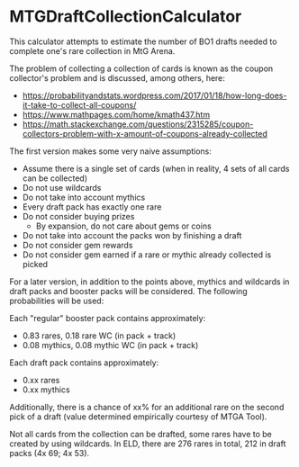 # MTGDraftCollectionCalculator
This calculator attempts to estimate the number of BO1 drafts needed to complete one's rare collection in MtG Arena.

The problem of collecting a collection of cards is known as the coupon collector's problem and is discussed, among others, here:

- https://probabilityandstats.wordpress.com/2017/01/18/how-long-does-it-take-to-collect-all-coupons/
- https://www.mathpages.com/home/kmath437.htm
- https://math.stackexchange.com/questions/2315285/coupon-collectors-problem-with-x-amount-of-coupons-already-collected

The first version makes some very naive assumptions:
* Assume there is a single set of cards (when in reality, 4 sets of all cards can be collected)
* Do not use wildcards
* Do not take into account mythics
* Every draft pack has exactly one rare
* Do not consider buying prizes
  * By expansion, do not care about gems or coins
* Do not take into account the packs won by finishing a draft
* Do not consider gem rewards
* Do not consider gem earned if a rare or mythic already collected is picked

For a later version, in addition to the points above, mythics and wildcards in draft packs and booster packs will be considered. The following probabilities will be used:

Each "regular" booster pack contains approximately:
* 0.83 rares, 0.18 rare WC (in pack + track)
* 0.08 mythics, 0.08 mythic WC  (in pack + track)

Each draft pack contains approximately:
* 0.xx rares
* 0.xx mythics

Additionally, there is a chance of xx% for an additional rare on the second pick of a draft (value determined empirically courtesy of MTGA Tool).

Not all cards from the collection can be drafted, some rares have to be created by using wildcards. In ELD, there are 276 rares in total, 212 in draft packs (4x 69; 4x 53).
